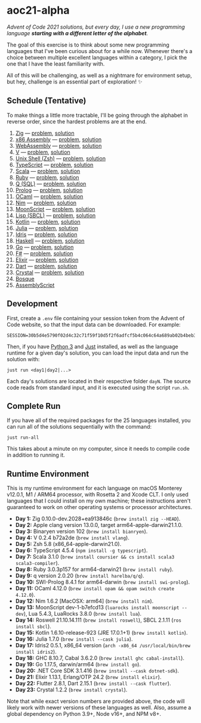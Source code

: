 # aoc21-alpha

_Advent of Code 2021 solutions, but every day, I use a new programming language **starting with a different letter of the alphabet**._

The goal of this exercise is to think about some new programming languages that I've been curious about for a while now. Whenever there's a choice between multiple excellent languages within a category, I pick the one that I have the least familiarity with.

All of this will be challenging, as well as a nightmare for environment setup, but hey, challenge is an essential part of exploration! ✨

## Schedule (Tentative)

To make things a little more tractable, I'll be going through the alphabet in reverse order, since the hardest problems are at the end.

1. [Zig](https://ziglang.org/) — [problem](https://adventofcode.com/2021/day/1), [solution](./day1)
2. [x86 Assembly](https://en.wikipedia.org/wiki/X86_assembly_language) — [problem](https://adventofcode.com/2021/day/2), [solution](./day2)
3. [WebAssembly](https://webassembly.org/) — [problem](https://adventofcode.com/2021/day/3), [solution](./day3)
4. [V](https://vlang.io/) — [problem](https://adventofcode.com/2021/day/4), [solution](./day4)
5. [Unix Shell (Zsh)](https://www.zsh.org/) — [problem](https://adventofcode.com/2021/day/5), [solution](./day5)
6. [TypeScript](https://www.typescriptlang.org/) — [problem](https://adventofcode.com/2021/day/6), [solution](./day6)
7. [Scala](https://www.scala-lang.org/) — [problem](https://adventofcode.com/2021/day/7), [solution](./day7)
8. [Ruby](https://www.ruby-lang.org/en/) — [problem](https://adventofcode.com/2021/day/8), [solution](./day8)
9. [Q (SQL)](https://github.com/harelba/q) — [problem](https://adventofcode.com/2021/day/9), [solution](./day9)
10. [Prolog](https://www.swi-prolog.org/) — [problem](https://adventofcode.com/2021/day/10), [solution](./day10)
11. [OCaml](https://ocaml.org/) — [problem](https://adventofcode.com/2021/day/11), [solution](./day11)
12. [Nim](https://nim-lang.org/) — [problem](https://adventofcode.com/2021/day/12), [solution](./day12)
13. [MoonScript](https://moonscript.org/) — [problem](https://adventofcode.com/2021/day/13), [solution](./day13)
14. [Lisp (SBCL)](https://common-lisp.net/) — [problem](https://adventofcode.com/2021/day/14), [solution](./day14)
15. [Kotlin](https://kotlinlang.org/) — [problem](https://adventofcode.com/2021/day/15), [solution](./day15)
16. [Julia](https://julialang.org/) — [problem](https://adventofcode.com/2021/day/16), [solution](./day16)
17. [Idris](https://www.idris-lang.org/) — [problem](https://adventofcode.com/2021/day/17), [solution](./day17)
18. [Haskell](https://www.haskell.org/) — [problem](https://adventofcode.com/2021/day/18), [solution](./day18)
19. [Go](https://go.dev/) — [problem](https://adventofcode.com/2021/day/19), [solution](./day19)
20. [F#](https://fsharp.org/) — [problem](https://adventofcode.com/2021/day/20), [solution](./day20)
21. [Elixir](https://elixir-lang.org/) — [problem](https://adventofcode.com/2021/day/21), [solution](./day21)
22. [Dart](https://dart.dev/) — [problem](https://adventofcode.com/2021/day/22), [solution](./day22)
23. [Crystal](https://crystal-lang.org/) — [problem](https://adventofcode.com/2021/day/23), [solution](./day23)
24. [Bosque](https://github.com/Microsoft/BosqueLanguage)
25. [AssemblyScript](https://www.assemblyscript.org/)

## Development

First, create a `.env` file containing your session token from the Advent of Code website, so that the input data can be downloaded. For example:

```
SESSION=30b5d4e5790f02d4c32c71f59f10d5f2f6adfcf5b4c064c64a689ab02b4beb3e84bf74857e40cc9fe31088972fedeb64
```

Then, if you have [Python 3](https://python.org/) and [Just](https://github.com/casey/just) installed, as well as the language runtime for a given day's solution, you can load the input data and run the solution with:

```
just run <day1|day2|...>
```

Each day's solutions are located in their respective folder `dayN`. The source code reads from standard input, and it is executed using the script `run.sh`.

## Complete Run

If you have all of the required packages for the 25 languages installed, you can run all of the solutions sequentially with the command:

```
just run-all
```

This takes about a minute on my computer, since it needs to compile code in addition to running it.

## Runtime Environment

This is my runtime environment for each language on macOS Monterey v12.0.1, M1 / ARM64 processor, with Rosetta 2 and Xcode CLT. I only used languages that I could install on my own machine; these instructions aren't guaranteed to work on other operating systems or processor architectures.

- **Day 1:** Zig 0.10.0-dev.2028+ea913846c (`brew install zig --HEAD`).
- **Day 2:** Apple clang version 13.0.0, target arm64-apple-darwin21.1.0.
- **Day 3:** Binaryen version 102 (`brew install bianryen`).
- **Day 4:** V 0.2.4 b72a2de (`brew install vlang`).
- **Day 5:** Zsh 5.8 (x86_64-apple-darwin21.0).
- **Day 6:** TypeScript 4.5.4 (`npm install -g typescript`).
- **Day 7:** Scala 3.1.0 (`brew install coursier && cs install scala3 scala3-compiler`).
- **Day 8:** Ruby 3.0.3p157 for arm64-darwin21 (`brew install ruby`).
- **Day 9:** q version 2.0.20 (`brew install harelba/q/q`).
- **Day 10:** SWI-Prolog 8.4.1 for arm64-darwin (`brew install swi-prolog`).
- **Day 11:** OCaml 4.12.0 (`brew install opam && opam switch create 4.12.0`).
- **Day 12:** Nim 1.6.2 [MacOSX: arm64] (`brew install nim`).
- **Day 13:** MoonScript dev-1-b7efcd13 (`luarocks install moonscript --dev`), Lua 5.4.3, LuaRocks 3.8.0 (`brew install lua`).
- **Day 14:** Roswell 21.10.14.111 (`brew install roswell`), SBCL 2.1.11 (`ros install sbcl`).
- **Day 15:** Kotlin 1.6.10-release-923 (JRE 17.0.1+1) (`brew install kotlin`).
- **Day 16:** Julia 1.7.0 (`brew install --cask julia`).
- **Day 17:** Idris2 0.5.1, x86_64 version (`arch -x86_64 /usr/local/bin/brew install idris2`).
- **Day 18:** GHC 8.10.7, Cabal 3.6.2.0 (`brew install ghc cabal-install`).
- **Day 19:** Go 1.17.5, darwin/arm64 (`brew install go`).
- **Day 20:** .NET Core SDK 3.1.416 (`brew install --cask dotnet-sdk`).
- **Day 21:** Elixir 1.13.1, Erlang/OTP 24.2 (`brew install elixir`).
- **Day 22:** Flutter 2.8.1, Dart 2.15.1 (`brew install --cask flutter`).
- **Day 23:** Crystal 1.2.2 (`brew install crystal`).

Note that while exact version numbers are provided above, the code will likely work with newer versions of these languages as well. Also, assume a global dependency on Python 3.9+, Node v16+, and NPM v8+.
